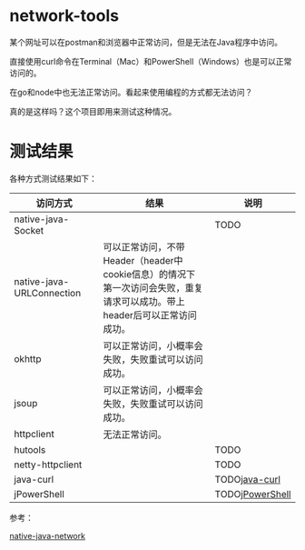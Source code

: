 # network-tools

某个网址可以在postman和浏览器中正常访问，但是无法在Java程序中访问。

直接使用curl命令在Terminal（Mac）和PowerShell（Windows）也是可以正常访问的。

在go和node中也无法正常访问。看起来使用编程的方式都无法访问？

真的是这样吗？这个项目即用来测试这种情况。

# 测试结果

各种方式测试结果如下：


| 访问方式                  | 结果                                                                                                                           | 说明                                                             |
| ------------------------- | ------------------------------------------------------------------------------------------------------------------------------ | ---------------------------------------------------------------- |
| native-java-Socket        |                                                                                                                                | TODO                                                             |
| native-java-URLConnection | 可以正常访问，不带Header（header中cookie信息）的情况下<br />第一次访问会失败，重复请求可以成功。带上header后可以正常访问成功。 |                                                                  |
| okhttp                    | 可以正常访问，小概率会失败，失败重试可以访问成功。                                                                             |                                                                  |
| jsoup                     | 可以正常访问，小概率会失败，失败重试可以访问成功。                                                                             |                                                                  |
| httpclient                | 无法正常访问。                                                                                                                 |                                                                  |
| hutools                   |                                                                                                                                | TODO                                                             |
| netty-httpclient          |                                                                                                                                | TODO                                                             |
| java-curl                 |                                                                                                                                | TODO[java-curl](https://github.com/rockswang/java-curl)          |
| jPowerShell               |                                                                                                                                | TODO[jPowerShell](https://github.com/profesorfalken/jPowerShell) |

参考：

[native-java-network](./native-java-network/README.MD)

